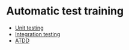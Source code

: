 # Automatic test training

- [Unit testing](UNIT.md)
- [Integration testing](INTEGRATION.md)
- [ATDD](ATDD.md)